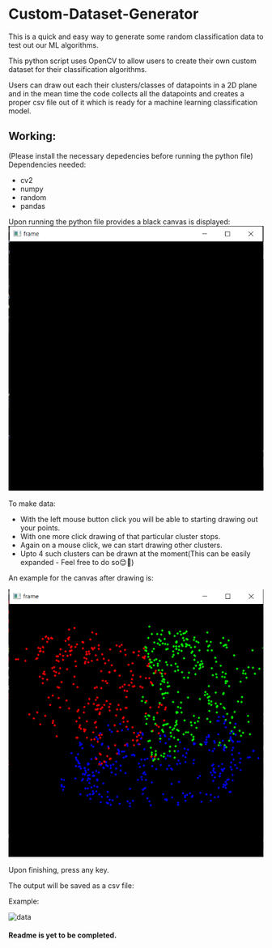 # Custom-Dataset-Generator
This is a quick and easy way to generate some random classification data to test out our ML algorithms.

This python script  uses OpenCV to allow users to create their own custom dataset for their classification algorithms.

Users can draw out each their clusters/classes of datapoints in a 2D plane and in the mean time the code collects all the datapoints and creates a proper csv file out of it which is ready for a machine learning classification model.

## Working:
(Please install the necessary depedencies before running the python file)
Dependencies needed:
* cv2
* numpy 
* random
* pandas

Upon running the python file provides a black canvas is displayed:
![canvas](initial.png)

To make data:
* With the left mouse button click you will be able to starting drawing out your points.
* With one more click drawing of that particular cluster stops.
* Again on a mouse click, we can start drawing other clusters.
* Upto 4 such clusters can be drawn at the moment(This can be easily expanded - Feel free to do so😊🙂)

An example for the canvas after drawing is:

![drawn](drawn.png)

Upon finishing, press any key.

The output will be saved as a csv file:

Example:

![data](createddf.png)

#### Readme is yet to be completed.
